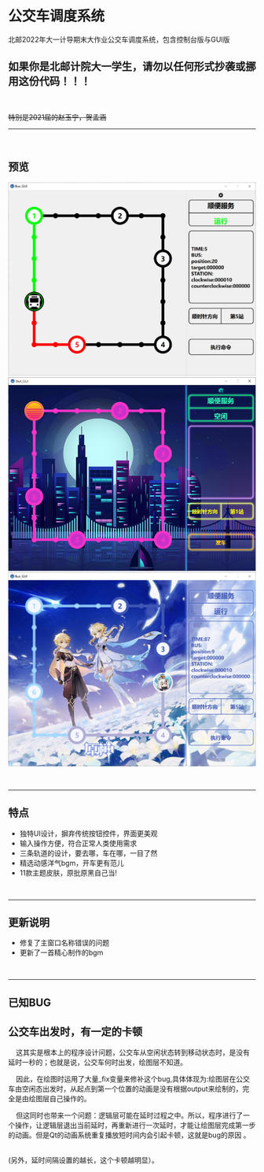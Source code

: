 # 公交车调度系统
北邮2022年大一计导期末大作业公交车调度系统，包含控制台版与GUI版

## **如果你是北邮计院大一学生，请勿以任何形式抄袭或挪用这份代码！！！** 

&emsp;

~~特别是2021届的赵玉宁，贺孟涵~~
***
&emsp;

## 预览

![截图](https://github.com/ZYL-DF/Pic_res/raw/main/2.png?raw=true)
![截图](https://github.com/ZYL-DF/Pic_res/raw/main/1.png?raw=true)
![截图](https://github.com/ZYL-DF/Pic_res/raw/main/3.png?raw=true)

&emsp;
***
## 特点
* 独特UI设计，摒弃传统按钮控件，界面更美观
* 输入操作方便，符合正常人类使用需求
* 三条轨道的设计，要去哪，车在哪，一目了然
* 精选动感洋气bgm，开车更有范儿
* 11款主题皮肤，原批原黑自己当!


&emsp;
***
## 更新说明

* 修复了主窗口名称错误的问题
* 更新了一首精心制作的bgm

&emsp;
***
## 已知BUG
## 公交车出发时，有一定的卡顿
&nbsp;&nbsp;&nbsp;&nbsp;这其实是根本上的程序设计问题，公交车从空闲状态转到移动状态时，是没有延时一秒的；也就是说，公交车何时出发，绘图层不知道。&emsp;

&nbsp;&nbsp;&nbsp;&nbsp;因此，在绘图时运用了大量_fix变量来修补这个bug,具体体现为:绘图层在公交车由空闲态出发时，从起点到第一个位置的动画是没有根据output来绘制的，完全是由绘图层自己操作的。&emsp;

&nbsp;&nbsp;&nbsp;&nbsp;但这同时也带来一个问题：逻辑层可能在延时过程之中。所以，程序进行了一个操作，让逻辑层退出当前延时，再重新进行一次延时，才能让绘图层完成第一步的动画。但是Qt的动画系统重复播放短时间内会引起卡顿，这就是bug的原因 。
&emsp;

(另外，延时间隔设置的越长，这个卡顿越明显）。